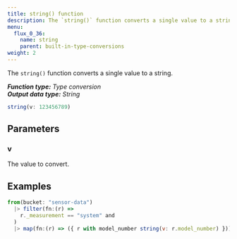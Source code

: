 ```yaml
---
title: string() function
description: The `string()` function converts a single value to a string.
menu:
  flux_0_36:
    name: string
    parent: built-in-type-conversions
weight: 2
---
```


The `string()` function converts a single value to a string.

_**Function type:** Type conversion_  
_**Output data type:** String_

```js
string(v: 123456789)
```

## Parameters

### v
The value to convert.

## Examples
```js
from(bucket: "sensor-data")
  |> filter(fn:(r) =>
    r._measurement == "system" and
  )
  |> map(fn:(r) => ({ r with model_number string(v: r.model_number) }))
```
